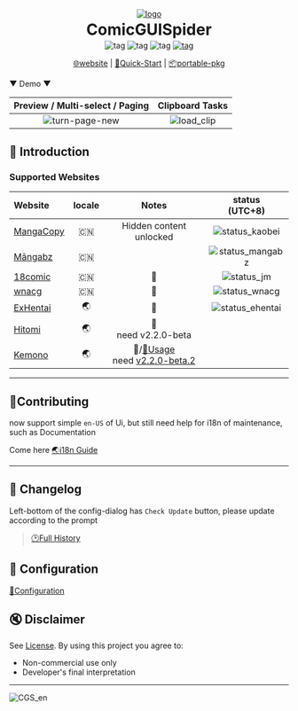 <div align="center">
  <a href="https://github.com/jasoneri/ComicGUISpider" target="_blank">
    <img src="../public/CGS-girl.png" alt="logo">
  </a>
  <h1 id="koishi"style="margin: 0.1em 0;">ComicGUISpider</h1>
  <img src="https://img.shields.io/badge/-3.12%2B-brightgreen.svg?logo=python" alt="tag">
  <img src="https://img.shields.io/badge/By-Qt5_&_Scrapy-blue.svg?colorA=abcdef" alt="tag">
  <img src="https://img.shields.io/badge/Platform-Win%20|%20macOS-blue?color=#4ec820" alt="tag">
  <a href="https://github.com/jasoneri/ComicGUISpider/releases" target="_blank">
    <img src="https://img.shields.io/github/downloads/jasoneri/ComicGUISpider/total?style=social&logo=github" alt="tag">
  </a>

  <p align="center">
  <a href="https://jasoneri.github.io/ComicGUISpider/locate/en/">🌐website</a> | 
  <a href="https://jasoneri.github.io/ComicGUISpider/locate/en/deploy/quick-start">🚀Quick-Start</a> | 
  <a href="https://github.com/jasoneri/ComicGUISpider/releases/latest">📦portable-pkg</a>
  </p>

</div>

▼ Demo ▼

|                             Preview / Multi-select / Paging                              |                         Clipboard Tasks                         |
|:-------------------------------------------------------------------------------:|:----------------------------------------------------------------------------:|
| ![turn-page-new](https://raw.githubusercontent.com/jasoneri/imgur/main/CGS/common-usage.gif) | ![load_clip](https://raw.githubusercontent.com/jasoneri/imgur/main/CGS/load_clip.gif) |

## 📑 Introduction

### Supported Websites

| Website                                 | locale |          Notes          |                                               status<br>(UTC+8)                                                |
|:----------------------------------------|:------:|:-----------------------:|:--------------------------------------------------------------------------------------------------------------:|
| [MangaCopy](https://www.2025copy.com/) |  :cn:  | Hidden content unlocked |  ![status_kaobei](https://img.shields.io/endpoint?url=https://cgs-status-badges.pages.dev/status_kaobei.json)  |
| [Māngabz](https://mangabz.com)          |  :cn:  |                         | ![status_mangabz](https://img.shields.io/endpoint?url=https://cgs-status-badges.pages.dev/status_mangabz.json) |
| [18comic](https://18comic.vip/)         |  :cn:  |           🔞            |      ![status_jm](https://img.shields.io/endpoint?url=https://cgs-status-badges.pages.dev/status_jm.json)      |
| [wnacg](https://www.wnacg.com/)         |  :cn:  |           🔞            |   ![status_wnacg](https://img.shields.io/endpoint?url=https://cgs-status-badges.pages.dev/status_wnacg.json)   |
| [ExHentai](https://exhentai.org/)       |   🌏   |           🔞            | ![status_ehentai](https://img.shields.io/endpoint?url=https://cgs-status-badges.pages.dev/status_ehentai.json) |
| [Hitomi](https://hitomi.la/)     | 🌏 |     🔞<br>need v2.2.0-beta     |  |
| [Kemono](https://kemono.cr)     | 🌏 |     🔞/[📒Usage](https://jasoneri.github.io/ComicGUISpider/feat/script)<br>need [v2.2.0-beta.2](https://github.com/jasoneri/ComicGUISpider/releases/tag/v2.2.0-beta.2)     |  |

<hr>

## 📜Contributing

now support simple `en-US` of Ui, but still need help for i18n of maintenance, such as Documentation  

Come here [🌏i18n Guide](../dev/i18n.md)

<hr>

## 📢 Changelog

Left-bottom of the config-dialog has `Check Update` button, please update according to the prompt

> [🕑Full History](docs/UPDATE_RECORD.md)

## 🔨 Configuration

[🔨Configuration](https://jasoneri.github.io/ComicGUISpider/locate/en/config)

## 🔇 Disclaimer

See [License](LICENSE). By using this project you agree to:

- Non-commercial use only
- Developer's final interpretation

---
![CGS_en](https://count.getloli.com/get/@CGS_en?theme=rule34)
